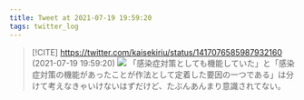 ```yaml
---
title: Tweet at 2021-07-19 19:59:20
tags: twitter_log
---
```


> [!CITE] https://twitter.com/kaisekiriu/status/1417076585987932160 (2021-07-19 19:59:20)
> ![](https://twitter.com/kaisekiriu/status/1417076585987932160)
> 「感染症対策としても機能していた」と「感染症対策の機能があったことが作法として定着した要因の一つである」は分けて考えなきゃいけないはずだけど、たぶんあんまり意識されてない。
